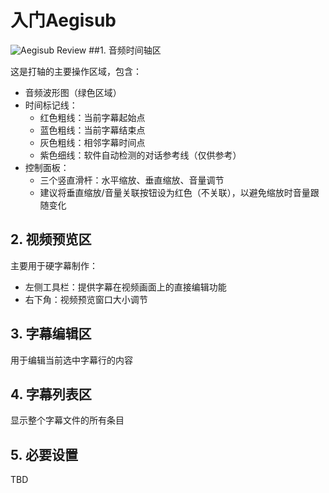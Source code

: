 # 入门Aegisub
![Aegisub Review](/assets/image/Aegisubreview.png)
##1. 音频时间轴区

这是打轴的主要操作区域，包含：

- 音频波形图（绿色区域）
- 时间标记线：
    - 红色粗线：当前字幕起始点
    - 蓝色粗线：当前字幕结束点
    - 灰色粗线：相邻字幕时间点
    - 紫色细线：软件自动检测的对话参考线（仅供参考）
- 控制面板：
    - 三个竖直滑杆：水平缩放、垂直缩放、音量调节
    - 建议将垂直缩放/音量关联按钮设为红色（不关联），以避免缩放时音量跟随变化

## 2. 视频预览区

主要用于硬字幕制作：

- 左侧工具栏：提供字幕在视频画面上的直接编辑功能
- 右下角：视频预览窗口大小调节

## 3. 字幕编辑区

用于编辑当前选中字幕行的内容

## 4. 字幕列表区

显示整个字幕文件的所有条目

## 5. 必要设置
TBD